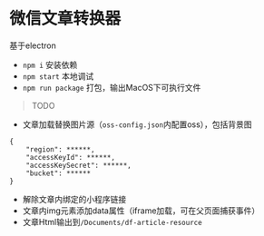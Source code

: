 # 微信文章转换器

基于electron

* `npm i` 安装依赖
* `npm start` 本地调试
* `npm run package` 打包，输出MacOS下可执行文件



> TODO

* 文章加载替换图片源（`oss-config.json`内配置oss），包括背景图 
```
{
    "region": ******,
    "accessKeyId": ******,
    "accessKeySecret": ******,
    "bucket": ******
}
```
* 解除文章内绑定的小程序链接
* 文章内img元素添加data属性（iframe加载，可在父页面捕获事件）
* 文章Html输出到`/Documents/df-article-resource`